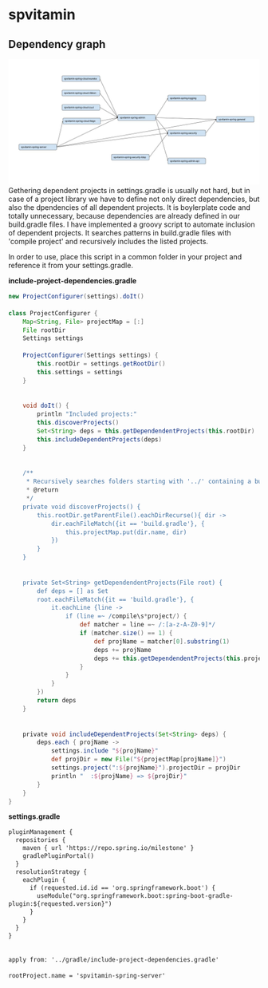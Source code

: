 # spvitamin
## Dependency graph
![](https://github.com/nagypet/spvitamin/blob/master/docs/images/spvitamin_dependency_graph.jpg)
Gethering dependent projects in settings.gradle is usually not hard, but in case of a project library we have to define not only direct dependencies, but also the dpendencies of all dependent projects. It is boylerplate code and totally unnecessary, because dependencies are already defined in our build.gradle files. I have implemented a groovy script to automate inclusion of dependent projects. It searches patterns in build.gradle files with 'compile project' and recursively includes the listed projects.

In order to use, place this script in a common folder in your project and reference it from your settings.gradle.

**include-project-dependencies.gradle**
```groovy
new ProjectConfigurer(settings).doIt()

class ProjectConfigurer {
	Map<String, File> projectMap = [:]
	File rootDir
	Settings settings

	ProjectConfigurer(Settings settings) {
		this.rootDir = settings.getRootDir()
		this.settings = settings
	}
	
	
	void doIt() {
		println "Included projects:"
		this.discoverProjects()
		Set<String> deps = this.getDependendentProjects(this.rootDir)
		this.includeDependentProjects(deps)
	}


	/**
	 * Recursively searches folders starting with '../' containing a build.gradle file.
	 * @return
	 */
	private void discoverProjects() {
		this.rootDir.getParentFile().eachDirRecurse(){ dir ->
			dir.eachFileMatch({it == 'build.gradle'}, { 
				this.projectMap.put(dir.name, dir)
			})
		}
	}


	private Set<String> getDependendentProjects(File root) {
		def deps = [] as Set
		root.eachFileMatch({it == 'build.gradle'}, {
			it.eachLine {line ->
				if (line =~ /compile\s*project/) {
					def matcher = line =~ /:[a-z-A-Z0-9]*/
					if (matcher.size() == 1) {
						def projName = matcher[0].substring(1)
						deps += projName
						deps += this.getDependendentProjects(this.projectMap[projName])
					}
				}
			}
		})
		return deps
	}


	private void includeDependentProjects(Set<String> deps) {
		deps.each { projName ->
			settings.include "${projName}"
			def projDir = new File("${projectMap[projName]}")
			settings.project(":${projName}").projectDir = projDir
			println "  :${projName} => ${projDir}"
		}
	}
}
```

**settings.gradle**
```
pluginManagement {
  repositories {
    maven { url 'https://repo.spring.io/milestone' }
    gradlePluginPortal()
  }
  resolutionStrategy {
    eachPlugin {
      if (requested.id.id == 'org.springframework.boot') {
        useModule("org.springframework.boot:spring-boot-gradle-plugin:${requested.version}")
      }
    }
  }
}


apply from: '../gradle/include-project-dependencies.gradle'

rootProject.name = 'spvitamin-spring-server'
```
